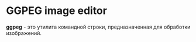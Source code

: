 # GGPEG image editor

__ggpeg__ - это утилита командной строки, предназначенная для обработки изображений.

